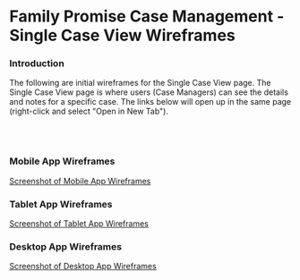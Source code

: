 # Family Promise Case Management - Single Case View Wireframes

### Introduction

The following are initial wireframes for the Single Case View page. The Single Case View page is where users (Case Managers) can see the details and notes for a specific case. The links below will open up in the same page (right-click and select "Open in New Tab").

<br>
<br>

### Mobile App Wireframes

[Screenshot of Mobile App Wireframes](https://docs.google.com/document/d/1f1AFXjNLegTj4Ku8kjiFdB-a0_22yANzUs_RLSLrl6U/edit?usp=sharing)

### Tablet App Wireframes

[Screenshot of Tablet App Wireframes](https://docs.google.com/document/d/1A9iCnNsXY-B-vGEvkRKClLMvgDhyTi0zVfZmGollWAw/edit?usp=sharing)

### Desktop App Wireframes

[Screenshot of Desktop App Wireframes](https://docs.google.com/document/d/18lzjokaHStVMow6F-JkbFzXPdxyO2BtpUHvVz0kH09A/edit?usp=sharing)
